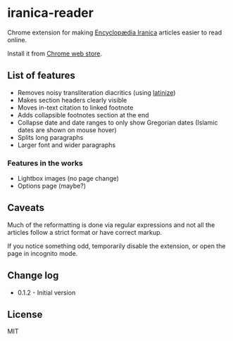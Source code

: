 # iranica-reader
Chrome extension for making [Encyclopædia Iranica](http://www.iranicaonline.org/) articles easier to read online.


Install it from [Chrome web store](https://chrome.google.com/webstore/detail/iranica-reader/cicchdojpmpeipimmafllabaedlopopm).

## List of features

* Removes noisy transliteration diacritics (using [latinize](https://github.com/dundalek/latinize))
* Makes section headers clearly visible
* Moves in-text citation to linked footnote
* Adds collapsible footnotes section at the end
* Collapse date and date ranges to only show Gregorian dates (Islamic dates are shown on mouse hover)
* Splits long paragraphs
* Larger font and wider paragraphs

### Features in the works
* Lightbox images (no page change)
* Options page (maybe?)

## Caveats

Much of the reformatting is done via regular expressions and not all the articles follow a strict format or have correct markup.  

If you notice something odd, temporarily disable the extension, or open the page in incognito mode.

## Change log

- 0.1.2 - Initial version


## License

MIT
